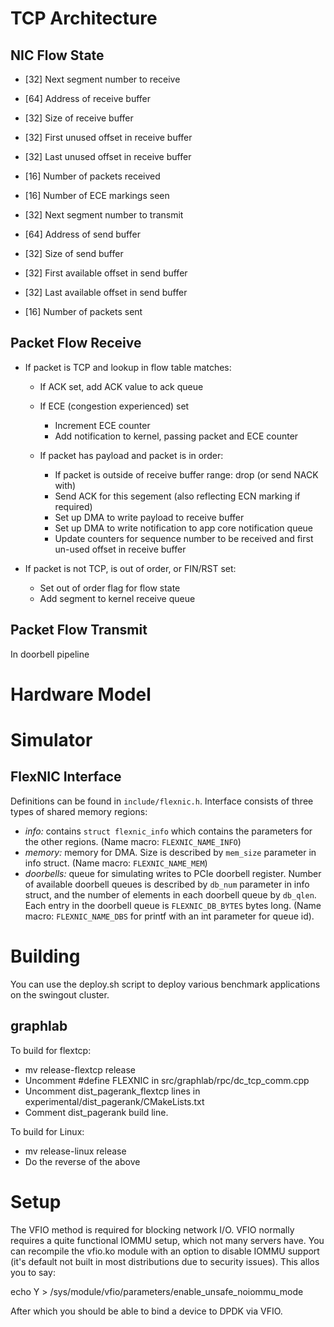 TCP Architecture
================

NIC Flow State
--------------
 * [32] Next segment number to receive
 * [64] Address of receive buffer
 * [32] Size of receive buffer
 * [32] First unused offset in receive buffer
 * [32] Last unused offset in receive buffer
 * [16] Number of packets received
 * [16] Number of ECE markings seen

 * [32] Next segment number to transmit
 * [64] Address of send buffer
 * [32] Size of send buffer
 * [32] First available offset in send buffer
 * [32] Last available offset in send buffer
 * [16] Number of packets sent


Packet Flow Receive
-------------------
 * If packet is TCP and lookup in flow table matches:
   - If ACK set, add ACK value to ack queue
   - If ECE (congestion experienced) set
     + Increment ECE counter
     + Add notification to kernel, passing packet and ECE counter

   - If packet has payload and packet is in order:
     + If packet is outside of receive buffer range: drop (or send NACK with)
     + Send ACK for this segement (also reflecting ECN marking if required)
     + Set up DMA to write payload to receive buffer
     + Set up DMA to write notification to app core notification queue
     + Update counters for sequence number to be received and first un-used offset in receive buffer

 * If packet is not TCP, is out of order, or FIN/RST set:
   - Set out of order flag for flow state
   - Add segment to kernel receive queue

Packet Flow Transmit
--------------------
In doorbell pipeline


Hardware Model
==============


Simulator
=========

FlexNIC Interface
-----------------
Definitions can be found in `include/flexnic.h`.
Interface consists of three types  of shared memory regions:
 * _info:_ contains `struct flexnic_info` which contains the parameters for the
    other regions. (Name macro: `FLEXNIC_NAME_INFO`)
 * _memory:_ memory for DMA. Size is described by `mem_size` parameter in info
    struct. (Name macro: `FLEXNIC_NAME_MEM`) 
 * _doorbells:_ queue for simulating writes to PCIe doorbell register. Number
    of available doorbell queues is described by `db_num` parameter in info
    struct, and the number of elements in each doorbell queue by `db_qlen`.
    Each entry in the doorbell queue is `FLEXNIC_DB_BYTES` bytes long. (Name
    macro: `FLEXNIC_NAME_DBS` for printf with an int parameter for queue id).


Building
========

You can use the deploy.sh script to deploy various benchmark applications on the swingout cluster.

graphlab
--------

To build for flextcp:

 * mv release-flextcp release
 * Uncomment #define FLEXNIC in src/graphlab/rpc/dc_tcp_comm.cpp
 * Uncomment dist_pagerank_flextcp lines in experimental/dist_pagerank/CMakeLists.txt
 * Comment dist_pagerank build line.

To build for Linux:

 * mv release-linux release
 * Do the reverse of the above

Setup
=====

The VFIO method is required for blocking network I/O. VFIO normally
requires a quite functional IOMMU setup, which not many servers
have. You can recompile the vfio.ko module with an option to disable
IOMMU support (it's default not built in most distributions due to
security issues). This allos you to say:

echo Y > /sys/module/vfio/parameters/enable_unsafe_noiommu_mode

After which you should be able to bind a device to DPDK via VFIO.
